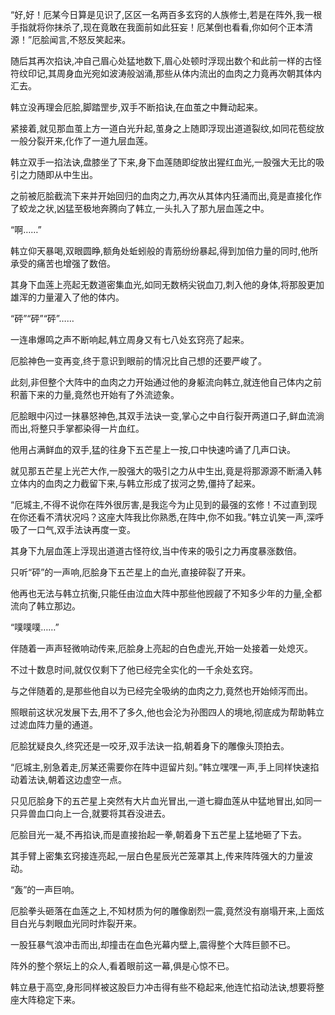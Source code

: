
“好,好！厄某今日算是见识了,区区一名两百多玄窍的人族修士,若是在阵外,我一根手指就将你抹杀了,现在竟敢在我面前如此狂妄！厄某倒也看看,你如何个正本清源！”厄脍闻言,不怒反笑起来。

随后其再次掐诀,冲自己眉心处猛地数下,眉心处顿时浮现出数个和此前一样的古怪符纹印记,其周身血光宛如波涛般汹涌,那些从体内流出的血肉之力竟再次朝其体内汇去。

韩立没再理会厄脍,脚踏罡步,双手不断掐诀,在血茧之中舞动起来。

紧接着,就见那血茧上方一道白光升起,茧身之上随即浮现出道道裂纹,如同花苞绽放一般分裂开来,化作了一道九层血莲。

韩立双手一掐法诀,盘膝坐了下来,身下血莲随即绽放出猩红血光,一股强大无比的吸引之力随即从中生出。

之前被厄脍截流下来并开始回归的血肉之力,再次从其体内狂涌而出,竟是直接化作了蛟龙之状,凶猛至极地奔腾向了韩立,一头扎入了那九层血莲之中。

“啊……”

韩立仰天暴喝,双眼圆睁,额角处蚯蚓般的青筋纷纷暴起,得到加倍力量的同时,他所承受的痛苦也增强了数倍。

其身下血莲上亮起无数道密集血光,如同无数柄尖锐血刀,刺入他的身体,将那股更加雄浑的力量灌入了他的体内。

“砰”“砰”“砰”……

一连串爆鸣之声不断响起,韩立周身又有七八处玄窍亮了起来。

厄脍神色一变再变,终于意识到眼前的情况比自己想的还要严峻了。

此刻,非但整个大阵中的血肉之力开始通过他的身躯流向韩立,就连他自己体内之前积蓄下来的力量,竟然也开始有了外流迹象。

厄脍眼中闪过一抹暴怒神色,其双手法诀一变,掌心之中自行裂开两道口子,鲜血流淌而出,将整只手掌都染得一片血红。

他用占满鲜血的双手,猛的往身下五芒星上一按,口中快速吟诵了几声口诀。

就见那五芒星上光芒大作,一股强大的吸引之力从中生出,竟是将那源源不断涌入韩立体内的血肉之力截留下来,与韩立形成了拔河之势,僵持了起来。

“厄城主,不得不说你在阵外很厉害,是我迄今为止见到的最强的玄修！不过直到现在你还看不清状况吗？这座大阵我比你熟悉,在阵中,你不如我。”韩立讥笑一声,深呼吸了一口气,双手法诀再度一变。

其身下九层血莲上浮现出道道古怪符纹,当中传来的吸引之力再度暴涨数倍。

只听“砰”的一声响,厄脍身下五芒星上的血光,直接碎裂了开来。

他再也无法与韩立抗衡,只能任由泣血大阵中那些他觊觎了不知多少年的力量,全都流向了韩立那边。

“噗噗噗……”

伴随着一声声轻微响动传来,厄脍身上亮起的白色虚光,开始一处接着一处熄灭。

不过十数息时间,就仅仅剩下了他已经完全实化的一千余处玄窍。

与之伴随着的,是那些他自以为已经完全吸纳的血肉之力,竟然也开始倾泻而出。

照眼前这状况发展下去,用不了多久,他也会沦为孙图四人的境地,彻底成为帮助韩立过滤血阵力量的通道。

厄脍犹疑良久,终究还是一咬牙,双手法诀一掐,朝着身下的雕像头顶拍去。

“厄城主,别急着走,厉某还需要你在阵中逗留片刻。”韩立嘿嘿一声,手上同样快速掐动着法诀,朝着这边虚空一点。

只见厄脍身下的五芒星上突然有大片血光冒出,一道七瓣血莲从中猛地冒出,如同一只异兽血口向上一合,就要将其吞没进去。

厄脍目光一凝,不再掐诀,而是直接抬起一拳,朝着身下五芒星上猛地砸了下去。

其手臂上密集玄窍接连亮起,一层白色星辰光芒笼罩其上,传来阵阵强大的力量波动。

“轰”的一声巨响。

厄脍拳头砸落在血莲之上,不知材质为何的雕像剧烈一震,竟然没有崩塌开来,上面炫目白光与刺眼血光同时炸裂开来。

一股狂暴气浪冲击而出,却撞击在血色光幕内壁上,震得整个大阵巨颤不已。

阵外的整个祭坛上的众人,看着眼前这一幕,俱是心惊不已。

韩立悬于高空,身形同样被这股巨力冲击得有些不稳起来,他连忙掐动法诀,想要将整座大阵稳定下来。